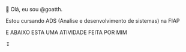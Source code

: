 
👋 Olá, eu sou @goatth.

Estou cursando ADS (Analise e desenvolvimento de sistemas) na FIAP

E ABAIXO ESTA UMA ATIVIDADE FEITA POR MIM

↧


